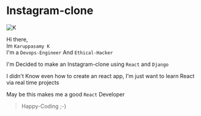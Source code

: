 # Instagram-clone

![K](https://avatars.githubusercontent.com/u/75080347?v=4s)

Hi there,\
Im `Karuppasamy K`\
I'm a `Devops-Engineer` And `Ethical-Hacker`

I'm Decided to make an Instagram-clone using `React` and `Django`

I didn't Know even how to create an react app, I'm just want to learn React via real time projects

May be this makes me a good `React` Developer

>Happy-Coding ;-)
